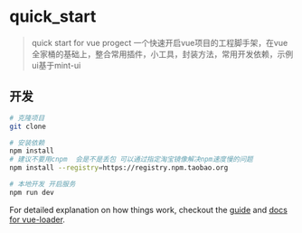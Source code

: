# quick_start

> quick start for vue progect
一个快速开启vue项目的工程脚手架，在vue全家桶的基础上，整合常用插件，小工具，封装方法，常用开发依赖，示例ui基于mint-ui

## 开发
``` bash
# 克隆项目
git clone

# 安装依赖
npm install
# 建议不要用cnpm  会是不是丢包 可以通过指定淘宝镜像解决npm速度慢的问题
npm install --registry=https://registry.npm.taobao.org

# 本地开发 开启服务
npm run dev
```



For detailed explanation on how things work, checkout the [guide](http://vuejs-templates.github.io/webpack/) and [docs for vue-loader](http://vuejs.github.io/vue-loader).
